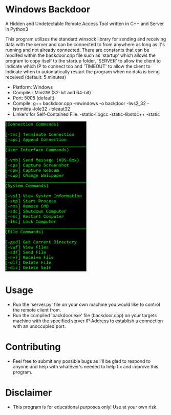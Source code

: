 # Windows Backdoor
A Hidden and Undetectable Remote Access Tool written in C++ and Server in Python3

This program utilizes the standard winsock library for sending and receiving data with the server and can be connected to from anywhere as long as it's running and not already connected. There are constants that can be modifed within the backdoor.cpp file such as 'startup' which allows the program to copy itself to the startup folder, 'SERVER' to allow the client to indicate which IP to connect too and 'TIMEOUT' to allow the client to indicate when to automatically restart the program when no data is being received (default: 5 minutes)

-  Platform: Windows
-  Compiler: MinGW (32-bit and 64-bit)
-  Port: 5005 (default)
-  Compile: g++ backdoor.cpp -mwindows -o backdoor -lws2_32 -lstrmiids -lole32 -loleaut32
-  Linkers for Self-Contained File: -static-libgcc -static-libstdc++ -static

![](commands.png)
# Usage
- Run the 'server.py' file on your own machine you would like to control the remote client from.
- Run the compiled 'backdoor.exe' file (backdoor.cpp) on your targets machine with the specified server IP Address to establish a connection with an unoccupied port.

# Contributing
- Feel free to submit any possible bugs as I'll be glad to respond to anyone and help with whatever's needed to help fix and improve this program.

# Disclaimer
- This program is for educational purposes only! Use at your own risk.
